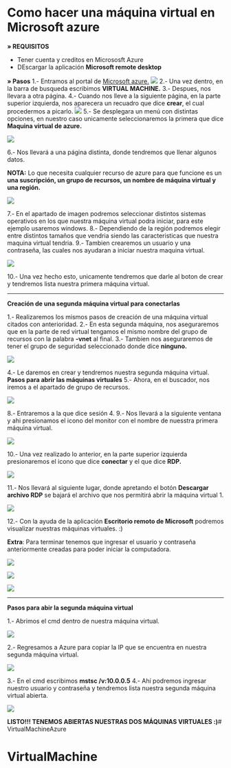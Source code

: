 # Como hacer una máquina virtual en Microsoft azure


**» REQUISITOS**
- Tener cuenta y creditos en Micrososft Azure
- DEscargar la aplicación **Microsoft remote desktop**


**» Pasos**
1.- Entramos al portal de [Microsoft azure.](https://portal.azure.com/?Microsoft_Azure_Education_correlationId=36ed87e511ea4005926e4cd08ba0a0cc&Microsoft_Azure_Education_newA4E=true&Microsoft_Azure_Education_asoSubGuid=79443659-2beb-4414-bdc9-5d1787297ca7#home)
![](/img/paso1.jpg)
2.- Una vez dentro, en la barra de busqueda escribimos **VIRTUAL MACHINE.**
3.- Despues, nos llevara a otra página.
4.- Cuando nos lleve a la siguiente página, en la parte superior izquierda, nos aparecera un recuadro que dice **crear**, el cual procedermos a picarlo.
![](img/paso2.jpg)
5.- Se desplegara un menú con distintas opciones, en nuestro caso unicamente seleccionaremos la primera que dice **Maquina virtual de azure.**

![](img/paso3.jpg)

6.- Nos llevará a una página distinta, donde tendremos que llenar algunos datos.

**NOTA:** Lo que necesita cualquier recurso de azure para que funcione es un **una suscripción, un grupo de recursos, un nombre de máquina virtual y una región.**

![](img/paso4.jpg)

7.- En el apartado de imagen podremos seleccionar distintos sistemas operativos en los que nuestra máquina virtual podra iniciar, para este ejemplo usaremos windows.
8.- Dependiendo de la región podremos elegir entre distintos tamaños que vendria siendo las caracteristicas que nuestra maquina virtual tendria.
9.- Tambien crearemos un usuario y una contraseña, las cuales nos ayudaran a iniciar nuestra maquina virtual.

![](img/paso5.jpg)

10.- Una vez hecho esto, unicamente tendremos que darle al boton de crear y tendremos lista nuestra primera máquina virtual.

--------------------------------------------------------

**Creación de una segunda máquina virtual para conectarlas**

1.- Realizaremos los mismos pasos de creación de una máquina virtual citados con anterioridad.
2.- En esta segunda máquina, nos aseguraremos que en la parte de red virtual tengamos el mismo nombre del grupo de recursos con la palabra **-vnet** al final.
3.- Tambien nos aseguraremos de tener el grupo de seguridad seleccionado donde dice **ninguno.**

![](img/paso6.jpg)

4.- Le daremos en crear y tendremos nuestra segunda máquina virtual.
**Pasos para abrir las máquinas virtuales**
5.- Ahora, en el buscador, nos iremos a el apartado de grupo de recursos.

![](img/paso7.jpg)

8.- Entraremos a la que dice sesión 4.
9.- Nos llevará a la siguiente ventana y ahi presionamos el icono del monitor con el nombre de nuesstra primera máquina virtual.

![](img/paso8.jpg)

10.- Una vez realizado lo anterior, en la parte superior izquierda presionaremos el icono que dice **conectar** y el que dice **RDP.** 

![](img/paso9.jpg)

11.- Nos llevará al siguiente lugar, donde apretando el botón **Descargar archivo RDP** se bajará el archivo que nos permitirá abrir la máquina virtual 1.

![](img/paso10.jpg)

12.- Con la ayuda de la aplicación **Escritorio remoto de Microsoft** podremos visualizar nuestras máquinas virtuales. :)

**Extra**: Para terminar tenemos que ingresar el usuario y contraseña anteriormente creadas para poder iniciar la computadora.

![](img/paso11.jpg)

![](img/paso12.jpg)

![](img/paso13.jpg)

--------------------------------------------

**Pasos para abir la segunda máquina virtual**

1.- Abrimos el cmd dentro de nuestra máquina virtual.

![](img/paso14.jpg)

2.- Regresamos a Azure para copiar la IP que se encuentra en nuestra segunda máquina virtual.

![](img/paso15.jpg)

3.- En el cmd escribimos **mstsc /v:10.0.0.5**
4.- Ahí podremos ingresar nuestro usuario y contraseña y tendremos lista nuestra segunda máquina virtual abierta.

![](img/paso30.jpg)

**LISTO!!! TENEMOS ABIERTAS NUESTRAS DOS MÁQUINAS VIRTUALES :)**# VirtualMachineAzure
# VirtualMachine
